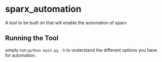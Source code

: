 # sparx_automation
A tool to be built on that will enable the automation of sparx

## Running the Tool
simply run `python main.py -h` to understand the different options you have for automation.
